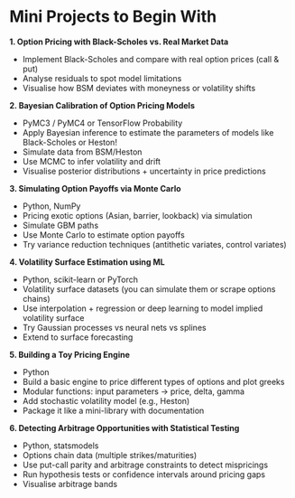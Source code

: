 # Mini Projects to Begin With
**1. Option Pricing with Black-Scholes vs. Real Market Data**
- Implement Black-Scholes and compare with real option prices (call & put)
- Analyse residuals to spot model limitations
- Visualise how BSM deviates with moneyness or volatility shifts

**2. Bayesian Calibration of Option Pricing Models**
- PyMC3 / PyMC4 or TensorFlow Probability
- Apply Bayesian inference to estimate the parameters of models like Black-Scholes or Heston!
- Simulate data from BSM/Heston
- Use MCMC to infer volatility and drift
- Visualise posterior distributions + uncertainty in price predictions

**3. Simulating Option Payoffs via Monte Carlo**
- Python, NumPy
- Pricing exotic options (Asian, barrier, lookback) via simulation
- Simulate GBM paths
- Use Monte Carlo to estimate option payoffs
- Try variance reduction techniques (antithetic variates, control variates)

**4. Volatility Surface Estimation using ML**
- Python, scikit-learn or PyTorch
- Volatility surface datasets (you can simulate them or scrape options chains)
- Use interpolation + regression or deep learning to model implied volatility surface
- Try Gaussian processes vs neural nets vs splines
- Extend to surface forecasting

**5. Building a Toy Pricing Engine**
- Python
- Build a basic engine to price different types of options and plot greeks
- Modular functions: input parameters → price, delta, gamma
- Add stochastic volatility model (e.g., Heston)
- Package it like a mini-library with documentation

**6. Detecting Arbitrage Opportunities with Statistical Testing**
- Python, statsmodels
- Options chain data (multiple strikes/maturities)
- Use put-call parity and arbitrage constraints to detect mispricings
- Run hypothesis tests or confidence intervals around pricing gaps
- Visualise arbitrage bands
